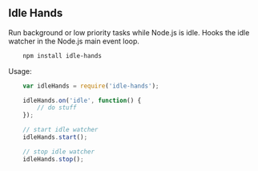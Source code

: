 Idle Hands
----------

Run background or low priority tasks while Node.js is idle. 
Hooks the idle watcher in the Node.js main event loop.

````bash
	npm install idle-hands
````


Usage:

````javascript
	var idleHands = require('idle-hands');

	idleHands.on('idle', function() {
		// do stuff
	});

	// start idle watcher
	idleHands.start();

	// stop idle watcher
	idleHands.stop();
````